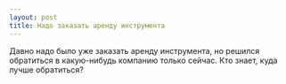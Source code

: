 ```yaml
---
layout: post 
title: Надо заказать аренду инструмента 
--- 
```

Давно надо было уже заказать аренду инструмента, но решился обратиться в какую-нибудь компанию только сейчас. Кто знает, куда лучше обратиться?